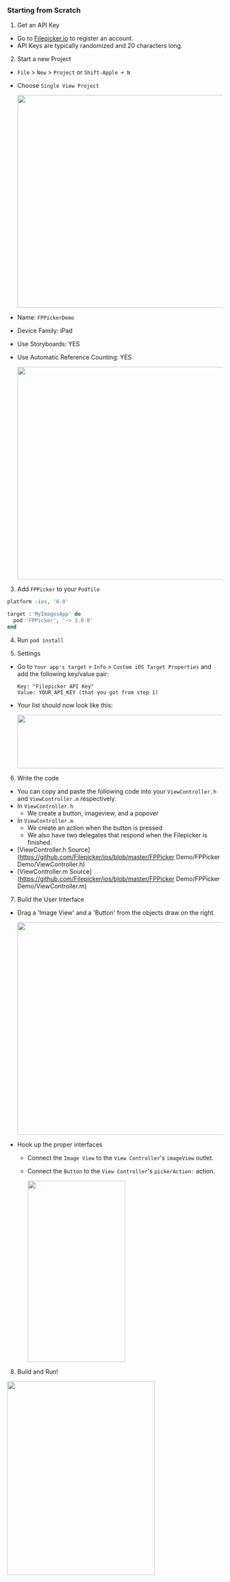 ### Starting from Scratch

1. Get an API Key
  - Go to [Filepicker.io](www.filepicker.io) to register an account.
  - API Keys are typically randomized and 20 characters long.

2. Start a new Project
  - `File` > `New` > `Project` or `Shift-Apple + N`
  - Choose `Single View Project`

    <img src="https://github.com/Filepicker/ios/raw/master/Docs/10.png" width="757" height="496">
  - Name: `FPPickerDemo`
  - Device Family: iPad
  - Use Storyboards: YES
  - Use Automatic Reference Counting: YES

    <img src="https://github.com/Filepicker/ios/raw/master/Docs/20.png" width="757" height="496">
3. Add `FPPicker` to your `Podfile`
  ```ruby
  platform :ios, '6.0'

  target :'MyImagesApp' do
    pod 'FPPicker', '~> 3.0.0'
  end
  ```

4. Run `pod install`

5. Settings
  - Go to `Your app's target` > `Info` > `Custom iOS Target Properties` and add the following key/value pair:

    ```
    Key: "Filepicker API Key"
    Value: YOUR_API_KEY (that you got from step 1)
    ```
  - Your list should now look like this:

    <img src="https://github.com/Filepicker/ios/raw/master/Docs/150.png" width="590" height="125">

6. Write the code
  - You can copy and paste the following code into your `ViewController.h` and `ViewController.m` respectively.
  - In `ViewController.h`
      - We create a button, imageview, and a popover
  - In `ViewController.m`
      - We create an action when the button is pressed
      - We also have two delegates that respond when the Filepicker is finished.
  - [ViewController.h Source](https://github.com/Filepicker/ios/blob/master/FPPicker Demo/FPPicker Demo/ViewController.h)
  - [ViewController.m Source](https://github.com/Filepicker/ios/blob/master/FPPicker Demo/FPPicker Demo/ViewController.m)

7. Build the User Interface
  - Drag a 'Image View' and a 'Button' from the objects draw on the right.

    <img src="https://github.com/Filepicker/ios/raw/master/Docs/110.png" width="757" height="496">
  - Hook up the proper interfaces
      - Connect the `Image View` to the `View Controller`'s `imageView` outlet.
      - Connect the `Button` to the `View Controller`'s `pickerAction:` action.

        <img src="https://github.com/Filepicker/ios/raw/master/Docs/140.png" width="228" height="423">

8. Build and Run!

  <img src="https://github.com/Filepicker/ios/raw/master/Docs/160.png" width="345" height="452">

